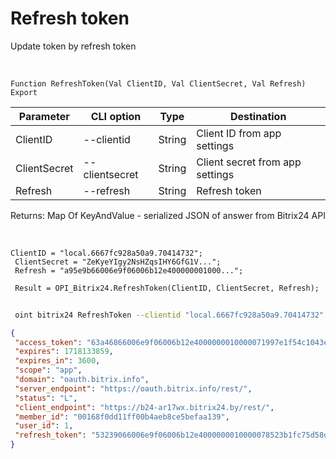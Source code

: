 ﻿---
sidebar_position: 3
---

# Refresh token
 Update token by refresh token


<br/>


`Function RefreshToken(Val ClientID, Val ClientSecret, Val Refresh) Export`

 | Parameter | CLI option | Type | Destination |
 |-|-|-|-|
 | ClientID | --clientid | String | Client ID from app settings |
 | ClientSecret | --clientsecret | String | Client secret from app settings |
 | Refresh | --refresh | String | Refresh token |

 
 Returns: Map Of KeyAndValue - serialized JSON of answer from Bitrix24 API

<br/>




```bsl title="Code example"
ClientID = "local.6667fc928a50a9.70414732";
 ClientSecret = "ZeKyeYIgy2NsHZqsIHY6GfG1V...";
 Refresh = "a95e9b66006e9f06006b12e400000001000...";
 
 Result = OPI_Bitrix24.RefreshToken(ClientID, ClientSecret, Refresh);
```
	


```sh title="CLI command example"
 
 oint bitrix24 RefreshToken --clientid "local.6667fc928a50a9.70414732" --clientsecret "ZeKyeYIgy2NsHZqsIHY6GfG1V..." --refresh "a95e9b66006e9f06006b12e400000001000..."

```

```json title="Result"
{
 "access_token": "63a46866006e9f06006b12e4000000010000071997e1f54c1043e9f7193734af3018df",
 "expires": 1718133859,
 "expires_in": 3600,
 "scope": "app",
 "domain": "oauth.bitrix.info",
 "server_endpoint": "https://oauth.bitrix.info/rest/",
 "status": "L",
 "client_endpoint": "https://b24-ar17wx.bitrix24.by/rest/",
 "member_id": "00168f0dd11ff00b4aeb8ce5befaa139",
 "user_id": 1,
 "refresh_token": "53239066006e9f06006b12e4000000010000078523b1fc75d58d6f0fa98b4632bc70ce"
}
```

